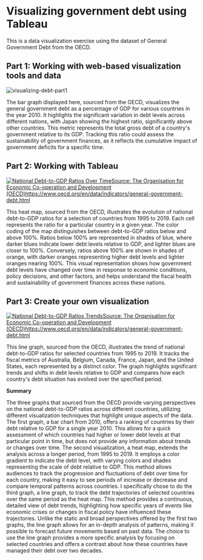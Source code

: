# Visualizing government debt using Tableau

This is a data visualization exercise using the dataset of General Government Debt from the OECD.

## Part 1: Working with web-based visualization tools and data

![visualizing-debt-part1](https://github.com/user-attachments/assets/707da262-76cf-4726-ac4b-b05debf16bea)

The bar graph displayed here, sourced from the OECD, visualizes the general government debt as a percentage of GDP for various countries in the year 2010. It highlights the significant variation in debt levels across different nations, with Japan showing the highest ratio, significantly above other countries. This metric represents the total gross debt of a country's government relative to its GDP. Tracking this ratio could assess the sustainability of government finances, as it reflects the cumulative impact of government deficits for a specific time.

## Part 2: Working with Tableau

<div class='tableauPlaceholder' id='viz1726012023589' style='position: relative'><noscript><a href='#'><img alt='National Debt-to-GDP Ratios Over TimeSource: The Organisation for Economic Co-operation and Development (OECD)https:&#47;&#47;www.oecd.org&#47;en&#47;data&#47;indicators&#47;general-government-debt.html ' src='https:&#47;&#47;public.tableau.com&#47;static&#47;images&#47;Go&#47;GovernmentDebtVisualization&#47;NationalDebt-to-GDPRatiosOverTime&#47;1_rss.png' style='border: none' /></a></noscript><object class='tableauViz'  style='display:none;'><param name='host_url' value='https%3A%2F%2Fpublic.tableau.com%2F' /> <param name='embed_code_version' value='3' /> <param name='site_root' value='' /><param name='name' value='GovernmentDebtVisualization&#47;NationalDebt-to-GDPRatiosOverTime' /><param name='tabs' value='no' /><param name='toolbar' value='yes' /><param name='static_image' value='https:&#47;&#47;public.tableau.com&#47;static&#47;images&#47;Go&#47;GovernmentDebtVisualization&#47;NationalDebt-to-GDPRatiosOverTime&#47;1.png' /> <param name='animate_transition' value='yes' /><param name='display_static_image' value='yes' /><param name='display_spinner' value='yes' /><param name='display_overlay' value='yes' /><param name='display_count' value='yes' /><param name='language' value='en-US' /><param name='filter' value='publish=yes' /></object></div>                
<script type='text/javascript'>                    
  var divElement = document.getElementById('viz1726012023589');                    
  var vizElement = divElement.getElementsByTagName('object')[0];                    
  vizElement.style.width='100%';vizElement.style.height=(divElement.offsetWidth*0.75)+'px';                    
  var scriptElement = document.createElement('script');                    
  scriptElement.src = 'https://public.tableau.com/javascripts/api/viz_v1.js';                    
  vizElement.parentNode.insertBefore(scriptElement, vizElement);                
</script>

This heat map, sourced from the OECD, illustrates the evolution of national debt-to-GDP ratios for a selection of countries from 1995 to 2019. Each cell represents the ratio for a particular country in a given year. The color coding of the map distinguishes between debt-to-GDP ratios below and above 100%. Ratios below 100% are represented in shades of blue, where darker blues indicate lower debt levels relative to GDP, and lighter blues are closer to 100%. Conversely, ratios above 100% are shown in shades of orange, with darker oranges representing higher debt levels and lighter oranges nearing 100%. This visual representation shows how government debt levels have changed over time in response to economic conditions, policy decisions, and other factors, and helps understand the fiscal health and sustainability of government finances across these nations.

## Part 3: Create your own visualization

<div class='tableauPlaceholder' id='viz1726011849786' style='position: relative'><noscript><a href='#'><img alt='National Debt-to-GDP Ratios TrendsSource: The Organisation for Economic Co-operation and Development (OECD)https:&#47;&#47;www.oecd.org&#47;en&#47;data&#47;indicators&#47;general-government-debt.html ' src='https:&#47;&#47;public.tableau.com&#47;static&#47;images&#47;Go&#47;GovernmentDebtVisualizationTrend&#47;NationalDebt-to-GDPRatiosTrends&#47;1_rss.png' style='border: none' /></a></noscript><object class='tableauViz'  style='display:none;'><param name='host_url' value='https%3A%2F%2Fpublic.tableau.com%2F' /> <param name='embed_code_version' value='3' /> <param name='site_root' value='' /><param name='name' value='GovernmentDebtVisualizationTrend&#47;NationalDebt-to-GDPRatiosTrends' /><param name='tabs' value='no' /><param name='toolbar' value='yes' /><param name='static_image' value='https:&#47;&#47;public.tableau.com&#47;static&#47;images&#47;Go&#47;GovernmentDebtVisualizationTrend&#47;NationalDebt-to-GDPRatiosTrends&#47;1.png' /> <param name='animate_transition' value='yes' /><param name='display_static_image' value='yes' /><param name='display_spinner' value='yes' /><param name='display_overlay' value='yes' /><param name='display_count' value='yes' /><param name='language' value='en-US' /><param name='filter' value='publish=yes' /></object></div>                
<script type='text/javascript'>                    
  var divElement = document.getElementById('viz1726011849786');                    
  var vizElement = divElement.getElementsByTagName('object')[0];                    
  vizElement.style.width='100%';vizElement.style.height=(divElement.offsetWidth*0.75)+'px';                    
  var scriptElement = document.createElement('script');                    
  scriptElement.src = 'https://public.tableau.com/javascripts/api/viz_v1.js';                    
  vizElement.parentNode.insertBefore(scriptElement, vizElement);                
</script>

This line graph, sourced from the OECD, illustrates the trend of national debt-to-GDP ratios for selected countries from 1995 to 2019. It tracks the fiscal metrics of Australia, Belgium, Canada, France, Japan, and the United States, each represented by a distinct color. The graph highlights significant trends and shifts in debt levels relative to GDP and compares how each country's debt situation has evolved over the specified period.

**Summary**

The three graphs that sourced from the OECD provide varying perspectives on the national debt-to-GDP ratios across different countries, utilizing different visualization techniques that highlight unique aspects of the data. The first graph, a bar chart from 2010, offers a ranking of countries by their debt relative to GDP for a single year 2010. This allows for a quick assessment of which countries had higher or lower debt levels at that particular point in time, but does not provide any information about trends or changes over time. The second visualization, a heat map, extends the analysis across a longer period, from 1995 to 2019. It employs a color gradient to indicate the debt level, with varying colors and shades representing the scale of debt relative to GDP. This method allows audiences to track the progression and fluctuations of debt over time for each country, making it easy to see periods of increase or decrease and compare temporal patterns across countries. I specifically chose to do the third graph, a line graph, to track the debt trajectories of selected countries over the same period as the heat map. This method provides a continuous, detailed view of debt trends, highlighting how specific years of events like economic crises or changes in fiscal policy have influenced these trajectories. Unlike the static and broad perspectives offered by the first two graphs, the line graph allows for an in-depth analysis of patterns, making it possible to forecast future movements based on past data. The choice to use the line graph provides a more specific analysis by focusing on selected countries and offers a contrast about how these countries have managed their debt over two decades.
